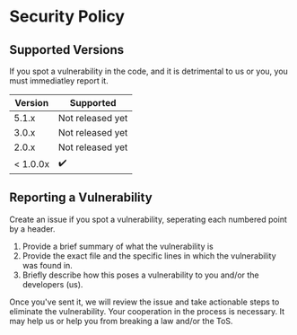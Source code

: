 # Security Policy

## Supported Versions

If you spot a vulnerability in the code, and it is detrimental to us or you, you must immediatley report it.

| Version | Supported          |
| ------- | ------------------ |
| 5.1.x   | Not released yet   |
| 3.0.x   | Not released yet   |
| 2.0.x   | Not released yet   |
|< 1.0.0x | ✔️                |

## Reporting a Vulnerability

Create an issue if you spot a vulnerability, seperating each numbered point by a header.
1. Provide a brief summary of what the vulnerability is
2. Provide the exact file and the specific lines in which the vulnerability was found in.
3. Briefly describe how this poses a vulnerability to you and/or the developers (us).
  
Once you've sent it, we will review the issue and take actionable steps to eliminate the vulnerability.
Your cooperation in the process is necessary. It may help us or help you from breaking a law and/or the ToS. 
